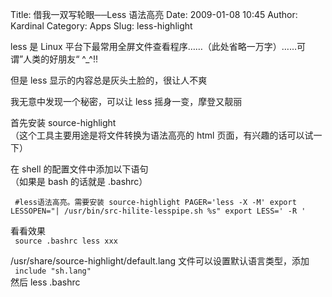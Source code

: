 Title: 借我一双写轮眼──Less 语法高亮
Date: 2009-01-08 10:45
Author: Kardinal
Category: Apps
Slug: less-highlight

less 是 Linux
平台下最常用全屏文件查看程序……（此处省略一万字）……可谓”人类的好朋友“
^\_^!!

但是 less 显示的内容总是灰头土脸的，很让人不爽

我无意中发现一个秘密，可以让 less 摇身一变，摩登又靓丽

首先安装 source-highlight  
（这个工具主要用途是将文件转换为语法高亮的 html
页面，有兴趣的话可以试一下）

在 shell 的配置文件中添加以下语句  
（如果是 bash 的话就是 .bashrc）  

` #less语法高亮。需要安装 source-highlight PAGER='less -X -M' export LESSOPEN="| /usr/bin/src-hilite-lesspipe.sh %s" export LESS=' -R '`

看看效果  
` source .bashrc less xxx`

/usr/share/source-highlight/default.lang 文件可以设置默认语言类型，添加  
` include "sh.lang"`  
然后 less .bashrc
